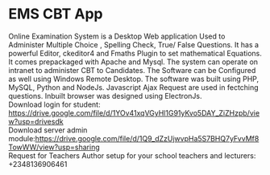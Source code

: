 # EMS CBT App
Online Examination System is a Desktop Web application Used to Administer Multiple Choice , Spelling Check, True/ False Questions. It has a powerful Editor, ckeditor4 and Fmaths Plugin to set mathematical Equations. It comes prepackaged with Apache and Mysql. The system can operate on intranet to administer CBT to Candidates. The Software can be Configured as well using Windows Remote Desktop. The software was built using PHP, MySQL, Python and NodeJs. Javascript Ajax Request are used in fectching questions. Inbuilt browser was designed using ElectronJs.
<br>Download login for student: https://drive.google.com/file/d/1YOv41xqVGyHl1G91yKvo5DAY_ZiZHzpb/view?usp=drivesdk<br>
Download server admin module:https://drive.google.com/file/d/1Q9_dZzUjwvpHa5S7BHQ7yFvvMf8TowWW/view?usp=sharing<br>
Request for Teachers Author setup for your school teachers and lecturers: +2348136906461
